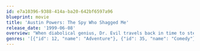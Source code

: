 ```yaml
---
id: e7a10396-9388-414a-ba20-642bf6597a96
blueprint: movie
title: 'Austin Powers: The Spy Who Shagged Me'
release_date: '1999-06-08'
overview: "When diabolical genius, Dr. Evil travels back in time to steal superspy Austin Powers's ‘mojo’, Austin must return to the swingin' '60s himself – with the help of American agent, Felicity Shagwell – to stop the dastardly plan. Once there, Austin faces off against Dr. Evil's army of minions and saves the world in his own unbelievably groovy way."
genres: '[{"id": 12, "name": "Adventure"}, {"id": 35, "name": "Comedy"}, {"id": 80, "name": "Crime"}, {"id": 878, "name": "Science Fiction"}]'
---
```

